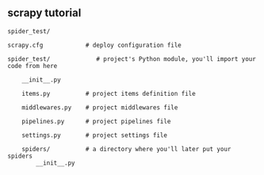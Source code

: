 ## scrapy tutorial
    spider_test/

    scrapy.cfg            # deploy configuration file

    spider_test/             # project's Python module, you'll import your code from here
        
        __init__.py

        items.py          # project items definition file

        middlewares.py    # project middlewares file

        pipelines.py      # project pipelines file

        settings.py       # project settings file

        spiders/          # a directory where you'll later put your spiders
            __init__.py